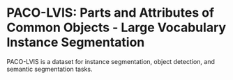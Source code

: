 # PACO-LVIS: Parts and Attributes of Common Objects - Large Vocabulary Instance Segmentation

PACO-LVIS is a dataset for instance segmentation, object detection, and semantic segmentation tasks.